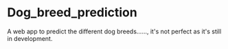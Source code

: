 # Dog_breed_prediction
A web app to predict the different dog breeds......, it's not perfect as it's still in development.
